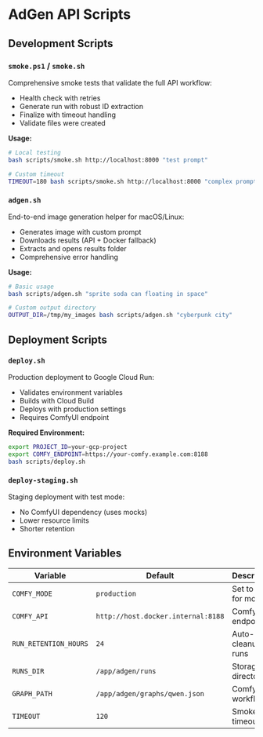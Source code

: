 # AdGen API Scripts

## Development Scripts

### `smoke.ps1` / `smoke.sh`
Comprehensive smoke tests that validate the full API workflow:
- Health check with retries
- Generate run with robust ID extraction
- Finalize with timeout handling
- Validate files were created

**Usage:**
```bash
# Local testing
bash scripts/smoke.sh http://localhost:8000 "test prompt"

# Custom timeout
TIMEOUT=180 bash scripts/smoke.sh http://localhost:8000 "complex prompt"
```

### `adgen.sh`
End-to-end image generation helper for macOS/Linux:
- Generates image with custom prompt
- Downloads results (API + Docker fallback)
- Extracts and opens results folder
- Comprehensive error handling

**Usage:**
```bash
# Basic usage
bash scripts/adgen.sh "sprite soda can floating in space"

# Custom output directory
OUTPUT_DIR=/tmp/my_images bash scripts/adgen.sh "cyberpunk city"
```

## Deployment Scripts

### `deploy.sh`
Production deployment to Google Cloud Run:
- Validates environment variables
- Builds with Cloud Build
- Deploys with production settings
- Requires ComfyUI endpoint

**Required Environment:**
```bash
export PROJECT_ID=your-gcp-project
export COMFY_ENDPOINT=https://your-comfy.example.com:8188
bash scripts/deploy.sh
```

### `deploy-staging.sh`
Staging deployment with test mode:
- No ComfyUI dependency (uses mocks)
- Lower resource limits
- Shorter retention

## Environment Variables

| Variable | Default | Description |
|----------|---------|-------------|
| `COMFY_MODE` | `production` | Set to `test` for mocking |
| `COMFY_API` | `http://host.docker.internal:8188` | ComfyUI endpoint |
| `RUN_RETENTION_HOURS` | `24` | Auto-cleanup old runs |
| `RUNS_DIR` | `/app/adgen/runs` | Storage directory |
| `GRAPH_PATH` | `/app/adgen/graphs/qwen.json` | ComfyUI workflow |
| `TIMEOUT` | `120` | Smoke test timeout |
